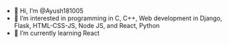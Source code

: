 - 👋 Hi, I’m @Ayush181005
- 👀 I’m interested in programming in C, C++, Web development in Django, Flask, HTML-CSS-JS, Node JS, and React, Python
- 🌱 I’m currently learning React

<!---
Ayush181005/Ayush181005 is a ✨ special ✨ repository because its `README.md` (this file) appears on your GitHub profile.
You can click the Preview link to take a look at your changes.
--->
